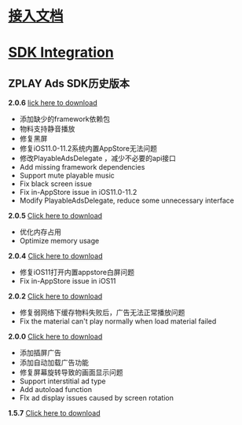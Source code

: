 # [接入文档](https://github.com/zplayads/PlayableAdsDemo-iOS/blob/master/README-CN.md)

# [SDK Integration](https://github.com/zplayads/PlayableAdsDemo-iOS/blob/master/README-EN.md)

## ZPLAY Ads SDK历史版本
**2.0.6** [lick here to download](https://github.com/zplayads/PlayableAdsDemo-iOS/tree/2.0.5)
* 添加缺少的framework依赖包
* 物料支持静音播放
* 修复黑屏
* 修复iOS11.0-11.2系统内置AppStore无法问题
* 修改PlayableAdsDelegate ，减少不必要的api接口
* Add missing framework dependencies
* Support mute playable music
* Fix black screen issue
* Fix in-AppStore issue in iOS11.0-11.2
* Modify PlayableAdsDelegate, reduce some unnecessary interface

**2.0.5** [Click here to download](https://github.com/zplayads/PlayableAdsDemo-iOS/tree/2.0.5)
* 优化内存占用
* Optimize memory usage

**2.0.4** [Click here to download](https://github.com/zplayads/PlayableAdsDemo-iOS/tree/2.0.4)
* 修复iOS11打开内置appstore白屏问题
* Fix in-AppStore issue in iOS11


**2.0.2** [Click here to download](https://github.com/zplayads/PlayableAdsDemo-iOS/tree/2.0.2)
* 修复弱网络下缓存物料失败后，广告无法正常播放问题
* Fix the material can't play normally when load material failed

**2.0.0** [Click here to download](https://github.com/zplayads/PlayableAdsDemo-iOS/tree/2.0.0)
* 添加插屏广告
* 添加自动加载广告功能
* 修复屏幕旋转导致的画面显示问题
* Support interstitial ad type
* Add autoload function
* FIx ad display issues caused by screen rotation

**1.5.7** [Click here to download](https://github.com/zplayads/PlayableAdsDemo-iOS/tree/1.5.7)

